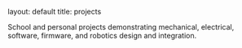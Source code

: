 layout: default
title: projects

School and personal projects demonstrating mechanical, electrical, software, firmware, and robotics design and integration.
